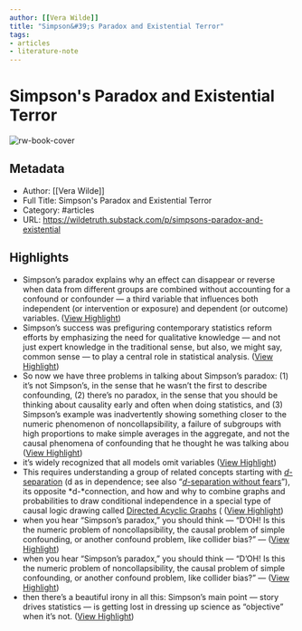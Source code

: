 ```yaml
---
author: [[Vera Wilde]]
title: "Simpson&#39;s Paradox and Existential Terror"
tags: 
- articles
- literature-note
---
```

# Simpson's Paradox and Existential Terror

![rw-book-cover](https://substackcdn.com/image/fetch/w_1200,h_600,c_limit,f_jpg,q_auto:good,fl_progressive:steep/https%3A%2F%2Fsubstack-post-media.s3.amazonaws.com%2Fpublic%2Fimages%2F015fed92-9e5b-4196-8a60-b47f9e42cfb0_573x435.jpeg)

## Metadata
- Author: [[Vera Wilde]]
- Full Title: Simpson's Paradox and Existential Terror
- Category: #articles
- URL: https://wildetruth.substack.com/p/simpsons-paradox-and-existential

## Highlights
- Simpson’s paradox explains why an effect can disappear or reverse when data from different groups are combined without accounting for a confound or confounder — a third variable that influences both independent (or intervention or exposure) and dependent (or outcome) variables. ([View Highlight](https://read.readwise.io/read/01gqnkhpbr1d8301eqeaea31na))
- Simpson’s success was prefiguring contemporary statistics reform efforts by emphasizing the need for qualitative knowledge — and not just expert knowledge in the traditional sense, but also, we might say, common sense — to play a central role in statistical analysis. ([View Highlight](https://read.readwise.io/read/01gqnkp2qgwzbvazaxh6vcx71g))
- So now we have three problems in talking about Simpson’s paradox: (1) it’s not Simpson’s, in the sense that he wasn’t the first to describe confounding, (2) there’s no paradox, in the sense that you should be thinking about causality early and often when doing statistics, and (3) Simpson’s example was inadvertently showing something closer to the numeric phenomenon of noncollapsibility, a failure of subgroups with high proportions to make simple averages in the aggregate, and not the causal phenomena of confounding that he thought he was talking abou ([View Highlight](https://read.readwise.io/read/01gqnkswb206b940tpr7f3y61e))
- it’s widely recognized that all models omit variables ([View Highlight](https://read.readwise.io/read/01gqnkv12ghgqtvq779hy89fm6))
- This requires understanding a group of related concepts starting with *[d-](https://www.andrew.cmu.edu/user/scheines/scheines.006/tutor/d-sep.html)*[separation](https://www.andrew.cmu.edu/user/scheines/scheines.006/tutor/d-sep.html) (d as in dependence; see also “*[d-](http://bayes.cs.ucla.edu/BOOK-2K/d-sep.html#:~:text=d%2Dseparation%20is%20a%20criterion,ness%22%20or%20%22separation%22)*[separation without fears](http://bayes.cs.ucla.edu/BOOK-2K/d-sep.html#:~:text=d%2Dseparation%20is%20a%20criterion,ness%22%20or%20%22separation%22)”), its opposite *d-*connection, and how and why to combine graphs and probabilities to draw conditional independence in a special type of causal logic drawing called [Directed Acyclic Graphs](https://www.cmu.edu/dietrich/philosophy/docs/scheines/introtocausalinference.pdf) ( ([View Highlight](https://read.readwise.io/read/01gqnmj0kry71tw3sqxw7w9an2))
- when you hear “Simpson’s paradox,” you should think — “D’OH! Is this the numeric problem of noncollapsibility, the causal problem of simple confounding, or another confound problem, like collider bias?” — ([View Highlight](https://read.readwise.io/read/01gqnmk826s0dmqhymfhz4mqvs))
- when you hear “Simpson’s paradox,” you should think — “D’OH! Is this the numeric problem of noncollapsibility, the causal problem of simple confounding, or another confound problem, like collider bias?” — ([View Highlight](https://read.readwise.io/read/01gqnmxamagv61s3cca31ngfr6))
- then there’s a beautiful irony in all this: Simpson’s main point — story drives statistics — is getting lost in dressing up science as “objective” when it’s not. ([View Highlight](https://read.readwise.io/read/01gqnms8fwtqsw9mf2wgctz022))
